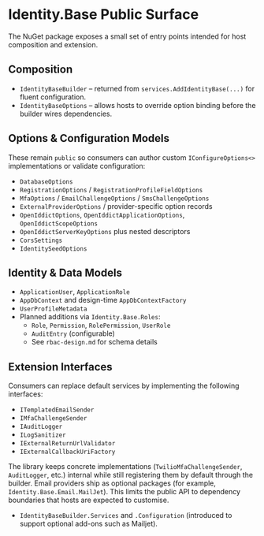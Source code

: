 # Identity.Base Public Surface

The NuGet package exposes a small set of entry points intended for host composition and extension.

## Composition
- `IdentityBaseBuilder` – returned from `services.AddIdentityBase(...)` for fluent configuration.
- `IdentityBaseOptions` – allows hosts to override option binding before the builder wires dependencies.

## Options & Configuration Models
These remain `public` so consumers can author custom `IConfigureOptions<>` implementations or validate configuration:
- `DatabaseOptions`
- `RegistrationOptions` / `RegistrationProfileFieldOptions`
- `MfaOptions` / `EmailChallengeOptions` / `SmsChallengeOptions`
- `ExternalProviderOptions` / provider-specific option records
- `OpenIddictOptions`, `OpenIddictApplicationOptions`, `OpenIddictScopeOptions`
- `OpenIddictServerKeyOptions` plus nested descriptors
- `CorsSettings`
- `IdentitySeedOptions`

## Identity & Data Models
- `ApplicationUser`, `ApplicationRole`
- `AppDbContext` and design-time `AppDbContextFactory`
- `UserProfileMetadata`
- Planned additions via `Identity.Base.Roles`:
  - `Role`, `Permission`, `RolePermission`, `UserRole`
  - `AuditEntry` (configurable)
  - See `rbac-design.md` for schema details

## Extension Interfaces
Consumers can replace default services by implementing the following interfaces:
- `ITemplatedEmailSender`
- `IMfaChallengeSender`
- `IAuditLogger`
- `ILogSanitizer`
- `IExternalReturnUrlValidator`
- `IExternalCallbackUriFactory`

The library keeps concrete implementations (`TwilioMfaChallengeSender`, `AuditLogger`, etc.) internal while still registering them by default through the builder. Email providers ship as optional packages (for example, `Identity.Base.Email.MailJet`). This limits the public API to dependency boundaries that hosts are expected to customise.
- `IdentityBaseBuilder.Services` and `.Configuration` (introduced to support optional add-ons such as Mailjet).
